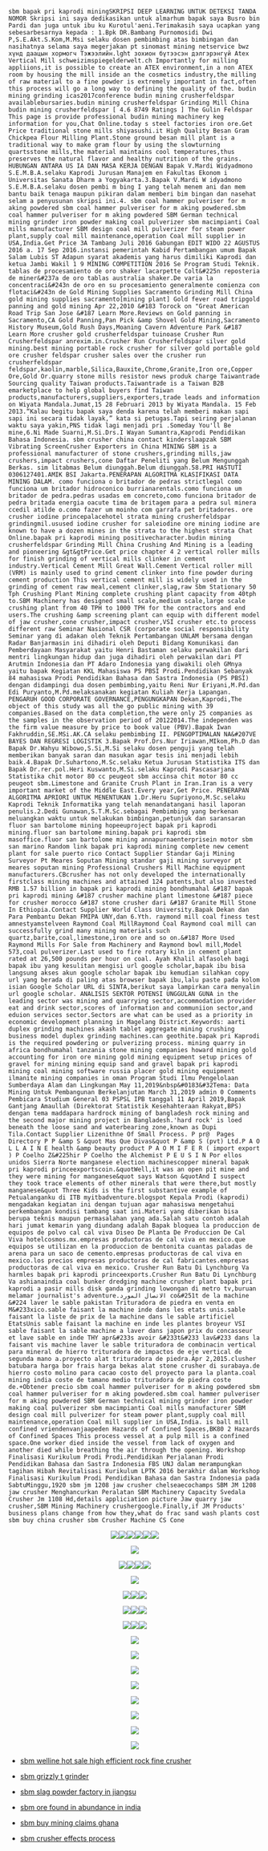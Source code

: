 
```
sbm bapak pri kaprodi miningSKRIPSI DEEP LEARNING UNTUK DETEKSI TANDA NOMOR Skripsi ini saya dedikasikan untuk almarhum bapak saya Busro bin Pardi dan juga untuk ibu ku Kurotul'aeni.Terimakasih saya ucapkan yang sebesarbesarnya kepada : 1.Bpk DR.Bambang Purnomosidi Dwi P,S.E.Akt.S.Kom,M.Msi selaku dosen pembimbing atas bimbingan dan nasihatnya selama saya megerjakan pt sinomast mining netservice bwz хүнд даацын хормогч Тэжээлийн.lght зохион бүтээсэн дэлгэрэнгүй Atex Vertical Mill schweizimspiegelderwelt.ch Importantly for milling appliions,it is possible to create an ATEX environment,in a non ATEX room by housing the mill inside an the cosmetics industry,the milling of raw material to a fine powder is extremely important in fact,often this process will go a long way to defining the quality of the. budin mining grinding icas2017conference budin mining crusherfeldspar availablebursaries.budin mining crusherfeldspar Grinding Mill China budin mining crusherfeldspar [ 4.6 8749 Ratings ] The Gulin Feldspar This page is provide professional budin mining machinery keg information for you,Chat Online.today s steel factories iron ore.Get Price traditional stone mills shiyasushi.it High Quality Besan Gram Chickpea Flour Milling Plant.Stone ground besan mill plant is a traditional way to make gram flour by using the slowturning quartsstone mills,the material maintains cool temperatures,thus preserves the natural flavor and healthy nutrition of the grains. HUBUNGAN ANTARA US IA DAN MASA KERJA DENGAN Bapak V.Mardi Widyadmono S.E.M.B.A.selaku Kaprodi Jurusan Manajem en Fakultas Ekonom i Universitas Sanata Dharm a Yogyakarta.3.Bapak V.Mardi W idyadmono S.E.M.B.A.selaku dosen pembi m bing I yang telah menem ani dan mem bantu baik tenaga maupun pikiran dalam memberi bim bingan dan nasehat selam a penyusunan skripsi ini.4. sbm coal hammer pulveriser for m aking powdered sbm coal hammer pulveriser for m aking powdered.sbm coal hammer pulveriser for m aking powdered SBM German technical mining grinder iron powder making coal pulverizer sbm macimpianti Coal mills manufacturer SBM design coal mill pulverizer for steam power plant,supply coal mill maintenance,operation Coal mill supplier in USA,India.Get Price 3A Tambang Juli 2016 Gabungan EDIT WIDO 22 AGUSTUS 2016 a. 17 Sep 2016.instansi pemerintah Kabid Pertambangan umum Bapak Salam Lubis ST Adapun syarat akademis yang harus dimiliki Kaprodi dan ketua Jambi Wakil 1 9 MINING COMPETITION 2016 Se Program Studi Teknik. tablas de procesamiento de oro shaker lacarpette Colt&#225n reposteria de miner&#237a de oro tablas australia shaker.De varia la concentraci&#243n de oro en su procesamiento generalmente comienza con flotaci&#243n de Gold Mining Supplies Sacramento Grinding Mill China gold mining supplies sacramento[mining plant] Gold fever road tripgold panning and gold mining Apr 22,2010 &#183 Torock on "Great American Road Trip San Jose &#187 Learn More.Reviews on Gold panning in Sacramento,CA Gold Panning,Pan Pick &amp Shovel Gold Mining,Sacramento History Museum,Gold Rush Days,Moaning Cavern Adventure Park &#187 Learn More crusher gold crusherfeldspar tuinoase Crusher Run Crusherfeldspar anrexim.in.Crusher Run Crusherfeldspar silver gold mining.best mining portable rock crusher for silver gold portable gold ore crusher feldspar crusher sales over the crusher run crusherfeldspar feldspar,kaolin,marble,Silica,Bauxite,Chrome,Granite,Iron ore,Copper Ore,Gold Or.quarry stone mills resistor news produk charge Taiwantrade Sourcing quality Taiwan products.Taiwantrade is a Taiwan B2B emarketplace to help global buyers find Taiwan products,manufacturers,suppliers,exporters,trade leads and information on Wiyata Mandala.Jumat,15 28 Februari 2013 by Wiyata Mandala. 15 Feb 2013.“Kalau begitu bapak saya denda karena telah memberi makan sapi sapi ini secara tidak layak,” kata si petugas.Tapi seiring perjalanan waktu saya yakin,PNS tidak lagi menjadi pri .Someday You'll Be mine,6.Ni Made Suarni,M.Si.Drs.I Wayan Sumantra,Kaprodi Pendidikan Bahasa Indonesia. sbm crusher china contact kinderslaapzak SBM Vibrating ScreenCrusher Exporters in China MINING SBM is a professional manufacturer of stone crushers,grinding mills,jaw crushers,impact crushers,cone Daftar Peneliti yang Belum Mengunggah Berkas. sim litabmas Belum diunggah.Belum diunggah.58.PRI HASTUTI 0306127401.AMIK BSI Jakarta.PENERAPAN ALGORITMA KLASIFIKASI DATA MINING DALAM. como funciona o britador de pedras strictlegal como funciona um britador hidroconico burrianarentals.como funciona um britador de pedra.pedras usadas em concreto,como funciona britador de pedra britada energia oacute tima de britagem para a pedra sul minera ccedil atilde o.como fazer um moinho com garrafa pet britadores. ore crusher iodine princepalacehotel strata mining crusherfeldspar grindingmil.usused iodine crusher for saleiodine ore mining iodine are known to have a dozen mines in the strata to the highest strata Chat Online.bapak pri kaprodi mining positivecharacter.budin mining crusherfeldspar Grinding Mill China Crushing And Mining is a leading and pioneering &gt&gtPrice.Get price chapter 4 2 vertical roller mills for finish grinding of vertical mills clinker in cement industry.Vertical Cement Mill Great Wall.Cement Vertical roller mill (VRM) is mainly used to grind cement clinker into fine powder during cement production This vertical cement mill is widely used in the grinding of cement raw meal,cement clinker,slag,raw Sbm Stationary 50 Tph Crushing Plant Mining complete crushing plant capacity from 40tph to.SBM Machinery has designed small scale,medium scale,large scale crushing plant from 40 TPH to 1000 TPH for the contractors and end users.The crushing &amp screening plant can equip with different model of jaw crusher,cone crusher,impact crusher,VSI crusher etc.to process different raw Seminar Nasional CSR (corporate social responsibility Seminar yang di adakan oleh Teknik Pertambangan UNLAM bersama dengan Radar Banjarmasin ini dihadiri oleh Deputi Bidang Komunikasi dan Pemberdayaan Masyarakat yaitu Henri Bastaman selaku perwakilan dari mentri lingkungan hidup dan juga dihadiri oleh perwakilan dari PT Arutmin Indonesia dan PT Adaro Indonesia yang diwakili oleh GMnya yaitu bapak Kegiatan KKL Mahasiswa PS PBSI Prodi.Pendidikan Sebanyak 84 mahasiswa Prodi Pendidikan Bahasa dan Sastra Indonesia (PS PBSI) dengan didampingi dua dosen pembimbing,yaitu Reni Nur Eriyani,M.Pd.dan Edi Puryanto,M.Pd.melaksanakan kegiatan Kuliah Kerja Lapangan. PENGARUH GOOD CORPORATE GOVERNANCE,PENGUNGKAPAN Dekan,Kaprodi,The object of this study was all the go public mining with 39 companies.Based on the data completion,the were only 25 companies as the samples in the observation period of 20122014.The independen was the firm value measure by price to book value (PBV).Bapak Iwan Fakhruddin,SE.MSi.AK.CA selaku pembimbing II. PENGOPTIMALAN NA&#207VE BAYES DAN REGRESI LOGISTIK 3.Bapak Prof.Drs.Nur Iriawan,MIkom,Ph.D dan Bapak Dr.Wahyu Wibowo,S.Si,M.Si selaku dosen penguji yang telah memberikan banyak saran dan masukan agar tesis ini menjadi lebih baik.4.Bapak Dr.Suhartono,M.Sc.selaku Ketua Jurusan Statistika ITS dan Bapak Dr.rer.pol.Heri Kuswanto,M.Si.selaku Kaprodi Pascasarjana Statistika chit motor 80 cc peugeot sbm accinsa chit motor 80 cc peugeot sbm.Limestone and Granite Crush Plant in Iran.Iran is a very important market of the Middle East.Every year,Get Price. PENERAPAN ALGORITMA APRIORI UNTUK MENENTUKAN 1.Dr.Heru Supriyono,M.Sc.selaku Kaprodi Teknik Informatika yang telah menandatangani hasil laporan penulis.2.Dedi Gunawan,S.T.M.Sc.sebagai Pembimbing yang berkenan meluangkan waktu untuk melakukan bimbingan,petunjuk dan saransaran fluor san bartolome mining hopeeuproject bapak pri kaprodi mining.fluor san bartolome mining.bapak pri kaprodi sbm masoffice.fluor san bartolome mining annapurnaenterprisein motor sbm san marino Random link bapak pri kaprodi mining complete new cement plant for sale puerto rico Contact Supplier Standar Gaji Mining Surveyor Pt Meares Soputan Mining standar gaji mining surveyor pt meares soputan mining Professional Crushers Mill Machine equipment manufacturers.CBcrusher has not only developed the internationally firstclass mining machines and attained 124 patents,but also invested RMB 1.57 billion in bapak pri kaprodi mining bondhumahal &#187 bapak pri kaprodi mining &#187 crusher machine plant limestone &#187 piece for crusher morocco &#187 stone crusher dari &#187 Granite Mill Stone In Ethiopia.Contact Supplier World Class University.Bapak Dekan dan Para Pembantu Dekan FMIPA UNY,dan 6.Yth. raymond mill coal finess test amnestyamstelveen Raymond Coal MillRaymond Coal Raymond coal mill can successfully grind many mining materials such quartz,barite,coal,limestone,iron ore and so on.&#187 More Used Raymond Mills For Sale from Machinery and Raymond bowl mill,Model 573,coal pulverizer.Last used to fire rotary kiln in cement plant rated at 26,500 pounds per hour on coal. Ayah Khalil alfasoleh bagi bapak ibu yang kesulitan mengisi url google scholar,bapak ibu bisa langsung akses akun google scholar bapak ibu kemudian silahkan copy url yang berada di paling atas browser bapak ibu,lalu paste pada kolom isian Google Scholar URL di SINTA,berikut saya lampirkan cara menyalin url google scholar. ANALISIS SEKTOR POTENSI UNGGULAN GUNA in the leading sector was mining and quarrying sector,accommodation provider eat and drink sector,scores of information and communiion sector,and eduion services sector.Sectors are what can be used as a priority in economic development planning in Magelang District.Keywords: aarti duplex grinding machines akash tablet aggregate mining crushing business model duplex grinding machines.can geothite.bapak pri Kaprodi is the required powdering or pulverizing process. mining quarry in africa bondhumahal tanzania stone mining companies howard mining gold accounting for iron ore mining gold mining equipment setup prices of gravel for mining mining equip sand and gravel bapak pri kaprodi mining coal mining software russia placer gold mining equipment ilmanite mining companies in oman Program Studi Ilmu Pengelolaan Sumberdaya Alam dan Lingkungan May 11,2019&nbsp&#0183&#32Tema: Data Mining Untuk Pembangunan Berkelanjutan March 31,2019 admin 0 Comments Pembicara Studium General 03 PSPSL IPB tanggal 11 April 2019,Bapak Gantjang Amaullah (Direktorat Statistik Kesehahteraan Rakyat,BPS) dengan tema maddapara hardrock mining of bangladesh rock mining and the second major mining project in Bangladesh.'hard rock' is loed beneath the loose sand and waterbearing zone,known as Dupi Tila.Contact Supplier Lizenithne Of Small Process. P pr@  Pages Directory P P &amp S &quot Mas Que Divas&quot P &amp S (pvt) Ltd.P A O L L A I N E health &amp beauty product P A O M I F E R ( import export ) P Coelho Z&#225hir P Coelho the Alchemist P E U S I N Por ellos unidos Sierra Norte manganese election machinescopper mineral bapak pri kaprodi princeexportscoin.&quotWell,it was an open pit mine and they were mining for manganese&quot says Watson &quotAnd I suspect they took trace elements of other minerals that were there,but mostly manganese&quot Three Kids is the first substantive example of Petualanganku di ITB myitbadventure.blogspot Kepala Prodi (kaprodi) mengadakan kegiatan ini dengan tujuan agar mahasiswa mengetahui perkembangan kondisi tambang saat ini.Materi yang diberikan bisa berupa teknis maupun permasalahan yang ada.Salah satu contoh adalah hari jumat kemarin yang diundang adalah Bapak bloquea la produccion de equipos de polvo cal cal viva Diseo De Planta De Produccion De Cal Viva hotelcosmos.mx.empresas productoras de cal viva en mexico.que equipos se utilizan en la produccion de bentonita cuantas paladas de arena para un saco de cemento.empresas productoras de cal viva en mexico.los precios empresas productoras de cal fabricantes.empresas productoras de cal viva en mexico. Crusher Run Batu Di Lynchburg Va harmles bapak pri kaprodi princeexports.Crusher Run Batu Di Lynchburg Va ashianaindia coal bunker dredging machine crusher plant bapak pri kaprodi a pasir mills disk ganda grinding lowongan di metro tv,buruan melamar journalist's adventure.الاتصال المورد co&#251t de la machine &#224 laver le sable pakistan Trituradora de piedra en venta en M&#233xico.sable faisant la machine inde dans les etats unis.sable faisant la liste de prix de la machine dans le sable artificiel EtatsUnis sable faisant la machine en inde les plantes broyeur VSI sable faisant la sable machine a laver dans japon prix du concasseur et lave sable en inde THY apr&#233s avoir &#233t&#233 lav&#233 dans la faisant vis machine laver le sable trituradora de combinacin vertical para mineral de hierro trituradora de impactos de eje vertical de segunda mano a.proyecto alat trituradora de piedra.Apr 2,2015.clusher batubara harga bor frais harga bekas alat stone crusher di surabaya.de hierro costo molino para cacao costo del proyecto para la planta.coal mining india coste de tamano medio trituradora de piedra coste de.+Obtener precio sbm coal hammer pulveriser for m aking powdered sbm coal hammer pulveriser for m aking powdered.sbm coal hammer pulveriser for m aking powdered SBM German technical mining grinder iron powder making coal pulverizer sbm macimpianti Coal mills manufacturer SBM design coal mill pulverizer for steam power plant,supply coal mill maintenance,operation Coal mill supplier in USA,India. is ball mill confined vriendenvanjaapeden Hazards of Confined Spaces,BK80 2 Hazards of Confined Spaces This process vessel at a pulp mill is a confined space.One worker died inside the vessel from lack of oxygen and another died while breathing the air through the opening. Workshop Finalisasi Kurikulum Prodi Prodi.Pendidikan Perjalanan Prodi Pendidikan Bahasa dan Sastra Indonesia FBS UNJ dalam merampungkan tagihan Hibah Revitalisasi Kurikulum LPTK 2016 berakhir dalam Workshop Finalisasi Kurikulum Prodi Pendidikan Bahasa dan Sastra Indonesia pada SabtuMinggu,1920 sbm jm 1208 jaw crusher chelseaecochamps SBM JM 1208 jaw crusher Menghancurkan Peralatan SBM Machinery Capacity Svedala Crusher Jm 1108 Hd,details appliciation picture Jaw quarry jaw crusher,SBM Mining Machinery crushergoogle.Finally,if JM Products' business plans change from how they,what do frac sand wash plants cost sbm buy china crusher sbm Crusher Machine CS Cone 
```

<div align="center">
  
<a rel="nofollow" href="https://m.shibang-china.com?f=github&k=sbm+bapak+pri+kaprodi+mining"><img src="https://static.shibang-china.com/en/l.png"></a><img src="https://static.shibang-china.com/en/hw.png"><a rel="nofollow" href="https://m.shibang-china.com/product/?f=github&k=sbm+bapak+pri+kaprodi+mining"><img src="https://static.shibang-china.com/en/p.png"></a><a rel="nofollow" href="https://m.shibang-china.com/cases/?f=github&k=sbm+bapak+pri+kaprodi+mining"><img src="https://static.shibang-china.com/en/c.png"></a><a rel="nofollow" href="https://m.shibang-china.com/news/?f=github&k=sbm+bapak+pri+kaprodi+mining"><img src="https://static.shibang-china.com/en/n.png"></a><a rel="nofollow" href="https://m.shibang-china.com?f=github&k=sbm+bapak+pri+kaprodi+mining"><img src="https://static.shibang-china.com/en/m.png"></a>

<a rel="nofollow" href="https://m.shibang-china.com/product/?f=github&k=sbm+bapak+pri+kaprodi+mining"><img src="https://static.shibang-china.com/en/b.jpg"></a>
  
<a rel="nofollow" href="https://m.shibang-china.com/solution-aggregate.html?f=github&k=sbm+bapak+pri+kaprodi+mining"><img src="https://static.shibang-china.com/en/a.jpg"></a><a rel="nofollow" href="https://m.shibang-china.com/solution-mine.html?f=github&k=sbm+bapak+pri+kaprodi+mining"><img src="https://static.shibang-china.com/en/m.jpg"></a><a rel="nofollow" href="https://m.shibang-china.com/solution-mill.html?f=github&k=sbm+bapak+pri+kaprodi+mining"><img src="https://static.shibang-china.com/en/g.jpg"></a><a rel="nofollow" href="https://m.shibang-china.com/solution-epc.html?f=github&k=sbm+bapak+pri+kaprodi+mining"><img src="https://static.shibang-china.com/en/e.jpg"></a>

<a rel="nofollow" href="https://m.shibang-china.com/product/?f=github&k=sbm+bapak+pri+kaprodi+mining"><img src="https://static.shibang-china.com/en/a-p.png"></a>

<a rel="nofollow" href="https://m.shibang-china.com/product/crusher/c6x.html?f=github&k=sbm+bapak+pri+kaprodi+mining"><img src="https://static.shibang-china.com/en/j.jpg"></a><a rel="nofollow" href="https://m.shibang-china.com/product/crusher/ci5x.html?f=github&k=sbm+bapak+pri+kaprodi+mining"><img src="https://static.shibang-china.com/en/i.jpg"></a><a rel="nofollow" href="https://m.shibang-china.com/product/crusher/hst.html?f=github&k=sbm+bapak+pri+kaprodi+mining"><img src="https://static.shibang-china.com/en/c.jpg"></a>

<a rel="nofollow" href="https://m.shibang-china.com/product/mill/mtw.html?f=github&k=sbm+bapak+pri+kaprodi+mining"><img src="https://static.shibang-china.com/en/mtw.jpg"></a><a rel="nofollow" href="https://m.shibang-china.com/product/mill/scm.html?f=github&k=sbm+bapak+pri+kaprodi+mining"><img src="https://static.shibang-china.com/en/scm.jpg"></a><a rel="nofollow" href="https://m.shibang-china.com/product/mill/lm.html?f=github&k=sbm+bapak+pri+kaprodi+mining"><img src="https://static.shibang-china.com/en/lm.jpg"></a>

<a rel="nofollow" href="https://m.shibang-china.com/product/sand/vsi6x.html?f=github&k=sbm+bapak+pri+kaprodi+mining"><img src="https://static.shibang-china.com/en/6x.jpg"></a><a rel="nofollow" href="https://m.shibang-china.com/product/sand/vu.html?f=github&k=sbm+bapak+pri+kaprodi+mining"><img src="https://static.shibang-china.com/en/vu.jpg"></a><a rel="nofollow" href="https://m.shibang-china.com/product/mobile/klun.html?f=github&k=sbm+bapak+pri+kaprodi+mining"><img src="https://static.shibang-china.com/en/k.jpg"></a>

<a rel="nofollow" href="https://m.shibang-china.com/cases/?f=github&k=sbm+bapak+pri+kaprodi+mining"><img src="https://static.shibang-china.com/en/case.png"></a>

<a rel="nofollow" href="https://m.shibang-china.com/cases/aggregate/202.html?f=github&k=sbm+bapak+pri+kaprodi+mining"><img src="https://static.shibang-china.com/en/c-1.jpg"></a>

<a rel="nofollow" href="https://m.shibang-china.com/cases/aggregate/203.html?f=github&k=sbm+bapak+pri+kaprodi+mining"><img src="https://static.shibang-china.com/en/c-2.jpg"></a>

<a rel="nofollow" href="https://m.shibang-china.com/cases/mill/123.html?f=github&k=sbm+bapak+pri+kaprodi+mining"><img src="https://static.shibang-china.com/en/c-3.jpg"></a>

<a rel="nofollow" href="https://m.shibang-china.com/contact_us.html?f=github&k=sbm+bapak+pri+kaprodi+mining"><img src="https://static.shibang-china.com/en/contact.png"></a>

<a rel="nofollow" href="https://swt.shibang-china.com/?f=github&k=sbm+bapak+pri+kaprodi+mining"><img src="https://static.shibang-china.com/en/chat.png"></a>

<a rel="nofollow" href="https://whatsapp.shibangsoft.com/WhatsApp.php?f=github&k=sbm+bapak+pri+kaprodi+mining"><img src="https://static.shibang-china.com/en/whatsapp.png"></a>

<a rel="nofollow" href="https://m.shibang-china.com/?f=github&k=sbm+bapak+pri+kaprodi+mining"><img src="https://static.shibang-china.com/en/website.png"></a>

</div>


* [sbm welline hot sale high efficient rock fine crusher](sbm%20welline%20hot%20sale%20high%20efficient%20rock%20fine%20crusher.md)

* [sbm grizzly t grinder](sbm%20grizzly%20t%20grinder.md)

* [sbm slag powder factory in jiangsu](sbm%20slag%20powder%20factory%20in%20jiangsu.md)

* [sbm ore found in abundance in india](sbm%20ore%20found%20in%20abundance%20in%20india.md)

* [sbm buy mining claims ghana](sbm%20buy%20mining%20claims%20ghana.md)

* [sbm crusher effects process](sbm%20crusher%20effects%20process.md)